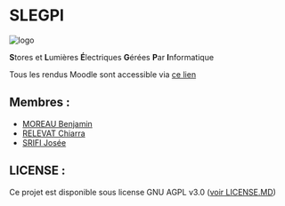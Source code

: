 # SLEGPI
![logo](https://git-iutinfo.unice.fr/woutipoup/slegpi/raw/master/__OLDWEBSITE/docs/img/logo_slegpi.png "slegpi logo")

**S**tores et **L**umières **É**lectriques **G**érées **P**ar **I**nformatique

Tous les rendus Moodle sont accessible via [ce lien](https://drive.google.com/drive/folders/1JcSp-Mve2ATQmILRLdufT1rpgDF1m2j2?usp=sharing)

## Membres :

- [MOREAU Benjamin](https://git-iutinfo.unice.fr/mb807967)
- [RELEVAT Chiarra](https://git-iutinfo.unice.fr/rc804998)
- [SRIFI Josée](https://git-iutinfo.unice.fr/sj801446)

## LICENSE :

Ce projet est disponible sous license GNU AGPL v3.0 ([voir LICENSE.MD](https://git-iutinfo.unice.fr/woutipoup/slegpi/blob/master/LICENSE.MD))

